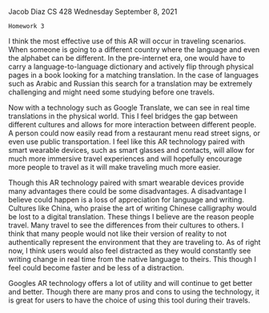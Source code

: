Jacob Diaz CS 428 Wednesday September 8, 2021

```
Homework 3
```

I think the most effective use of this AR will occur in traveling scenarios. When someone is going to a different country where the language and even the alphabet can be different. In the pre-internet era, one would have to carry a language-to-language dictionary and actively flip through physical pages in a book looking for a matching translation. In the case of languages such as Arabic and Russian this search for a translation may be extremely challenging and might need some studying before one travels.

Now with a technology such as Google Translate, we can see in real time translations in the physical world. This I feel bridges the gap between different cultures and allows for more interaction between different people. A person could now easily read from a restaurant menu read street signs, or even use public transportation. I feel like this AR technology paired with smart wearable devices, such as smart glasses and contacts, will allow for much more immersive travel experiences and will hopefully encourage more people to travel as it will make traveling much more easier.

Though this AR technology paired with smart wearable devices provide many advantages there could be some disadvantages. A disadvantage I believe could happen is a loss of appreciation for language and writing. Cultures like China, who praise the art of writing Chinese calligraphy would be lost to a digital translation. These things I believe are the reason people travel. Many travel to see the differences from their cultures to others. I think that many people would not like their version of reality to not authentically represent the environment that they are traveling to. As of right now, I think users would also feel distracted as they would constantly see writing change in real time from the native language to theirs. This though I feel could become faster and be less of a distraction.

Googles AR technology offers a lot of utility and will continue to get better and better. Though there are many pros and cons to using the technology, it is great for users to have the choice of using this tool during their travels.

